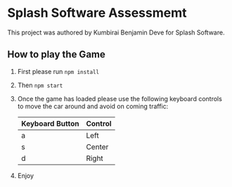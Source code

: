 # Splash Software Assessmemt

This project was authored by Kumbirai Benjamin Deve for Splash Software.

## How to play the Game

1. First please run `npm install`
2. Then `npm start`
3. Once the game has loaded please use the following keyboard controls to move the car around and avoid on coming traffic:


    Keyboard Button | Control
    ------------- | -------------
    a | Left
    s  | Center
    d | Right

4. Enjoy

